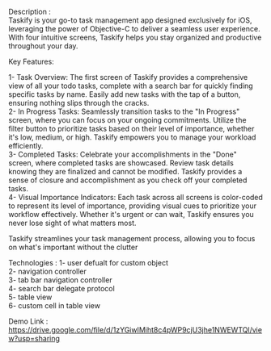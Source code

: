 Description :      
Taskify is your go-to task management app designed exclusively for iOS, leveraging the power of Objective-C to deliver a seamless user experience. With four intuitive screens, Taskify helps you stay organized and productive throughout your day.

Key Features:


1- Task Overview: The first screen of Taskify provides a comprehensive view of all your todo tasks, complete with a search bar for quickly finding specific tasks by name. Easily add new tasks with the tap of a button, ensuring nothing slips through the cracks.                   
2- In Progress Tasks: Seamlessly transition tasks to the "In Progress" screen, where you can focus on your ongoing commitments. Utilize the filter button to prioritize tasks based on their level of importance, whether it's low, medium, or high. Taskify empowers you to manage your workload efficiently.      
3- Completed Tasks: Celebrate your accomplishments in the "Done" screen, where completed tasks are showcased. Review task details knowing they are finalized and cannot be modified. Taskify provides a sense of closure and accomplishment as you check off your completed tasks.                  
4- Visual Importance Indicators: Each task across all screens is color-coded to represent its level of importance, providing visual cues to prioritize your workflow effectively. Whether it's urgent or can wait, Taskify ensures you never lose sight of what matters most.             

Taskify streamlines your task management process, allowing you to focus on what's important without the clutter



Technologies : 
1- user defualt for custom object                 
2- navigation controller                
3- tab bar navigation controller                   
4- search bar delegate protocol                 
5- table view                   
6- custom cell in table view                 


Demo Link : https://drive.google.com/file/d/1zYGiwIMiht8c4pWP9cjU3jhe1NWEWTQl/view?usp=sharing
